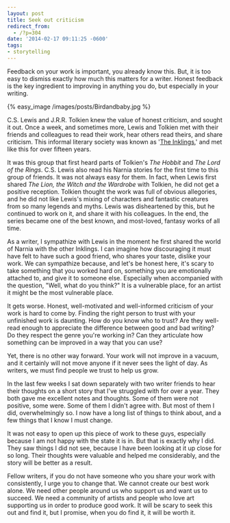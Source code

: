 ```yaml
---
layout: post
title: Seek out criticism
redirect_from:
  - /?p=304
date: '2014-02-17 09:11:25 -0600'
tags:
- storytelling
---
```

<p>Feedback on your work is important, you already know this. But, it is too easy to dismiss exactly how much this matters for a writer. Honest feedback is the key ingredient to improving in anything you do, but especially in your writing.</p>
{% easy_image /images/posts/Birdandbaby.jpg %}
<p>C.S. Lewis and J.R.R. Tolkien knew the value of honest criticism, and sought it out. Once a week, and sometimes more, Lewis and Tolkien met with their friends and colleagues to read their work, hear others read theirs, and share criticism. This informal literary society was known as '<a href="http://en.wikipedia.org/wiki/Inklings">The Inklings</a>,' and met like this for over fifteen years.</p>
<p>It was this group that first heard parts of Tolkien's <em>The Hobbit</em> and <em>The Lord of the Rings</em>. C.S. Lewis also read his Narnia stories for the first time to this group of friends. It was not always easy for them. In fact, when Lewis first shared <em>The Lion, the Witch and the Wardrobe</em> with Tolkien, he did not get a positive reception. Tolkien thought the work was full of obvious allegories, and he did not like Lewis's mixing of characters and fantastic creatures from so many legends and myths. Lewis was disheartened by this, but he continued to work on it, and share it with his colleagues. In the end, the series became one of the best known, and most-loved, fantasy works of all time.</p>
<p>As a writer, I sympathize with Lewis in the moment he first shared the world of Narnia with the other Inklings. I can imagine how discouraging it must have felt to have such a good friend, who shares your taste, dislike your work. We can sympathize because, and let's be honest here, it's scary to take something that you worked hard on, something you are emotionally attached to, and give it to someone else. Especially when accompanied with the question, "Well, what do you think?" It is a vulnerable place, for an artist it might be the most vulnerable place.</p>
<p>It gets worse. Honest, well-motivated and well-informed criticism of your work is hard to come by. Finding the right person to trust with your unfinished work is daunting. How do you know who to trust? Are they well-read enough to appreciate the difference between good and bad writing? Do they respect the genre you're working in? Can they articulate how something can be improved in a way that you can use?</p>
<p>Yet, there is no other way forward. Your work will not improve in a vacuum, and it certainly will not move anyone if it never sees the light of day. As writers, we must find people we trust to help us grow.</p>
<p>In the last few weeks I sat down separately with two writer friends to hear their thoughts on a short story that I've struggled with for over a year. They both gave me excellent notes and thoughts. Some of them were not positive, some were. Some of them I didn't agree with. But most of them I did, overwhelmingly so. I now have a long list of things to think about, and a few things that I know I must change.</p>
<p>It was not easy to open up this piece of work to these guys, especially because I am not happy with the state it is in. But that is exactly why I did. They saw things I did not see, because I have been looking at it up close for so long. Their thoughts were valuable and helped me considerably, and the story will be better as a result.</p>
<p>Fellow writers, if you do not have someone who you share your work with consistently, I urge you to change that. We cannot create our best work alone. We need other people around us who support us and want us to succeed. We need a community of artists and people who love art supporting us in order to produce good work. It will be scary to seek this out and find it, but I promise, when you do find it, it will be worth it.</p>
